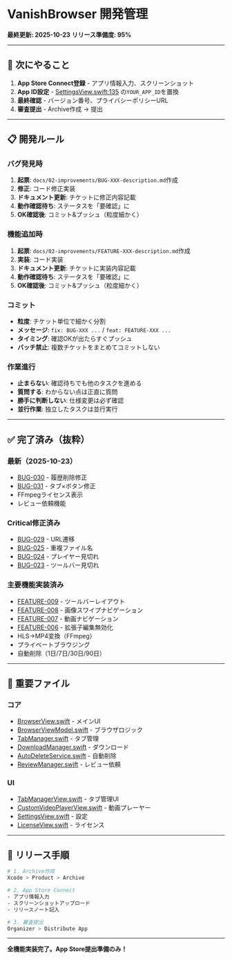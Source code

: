 # VanishBrowser 開発管理

**最終更新: 2025-10-23**
**リリース準備度: 95%**

---

## 🚀 次にやること

1. **App Store Connect登録** - アプリ情報入力、スクリーンショット
2. **App ID設定** - [SettingsView.swift:135](VanishBrowser/VanishBrowser/Views/SettingsView.swift#L135) の`YOUR_APP_ID`を置換
3. **最終確認** - バージョン番号、プライバシーポリシーURL
4. **審査提出** - Archive作成 → 提出

---

## 📋 開発ルール

### バグ発見時
1. **起票**: `docs/02-improvements/BUG-XXX-description.md`作成
2. **修正**: コード修正実装
3. **ドキュメント更新**: チケットに修正内容記載
4. **動作確認待ち**: ステータスを「要確認」に
5. **OK確認後**: コミット&プッシュ（粒度細かく）

### 機能追加時
1. **起票**: `docs/02-improvements/FEATURE-XXX-description.md`作成
2. **実装**: コード実装
3. **ドキュメント更新**: チケットに実装内容記載
4. **動作確認待ち**: ステータスを「要確認」に
5. **OK確認後**: コミット&プッシュ（粒度細かく）

### コミット
- **粒度**: チケット単位で細かく分割
- **メッセージ**: `fix: BUG-XXX ...` / `feat: FEATURE-XXX ...`
- **タイミング**: 確認OKが出たらすぐプッシュ
- **バッチ禁止**: 複数チケットをまとめてコミットしない

### 作業進行
- **止まらない**: 確認待ちでも他のタスクを進める
- **質問する**: わからない点は正直に質問
- **勝手に判断しない**: 仕様変更は必ず確認
- **並行作業**: 独立したタスクは並行実行

---

## ✅ 完了済み（抜粋）

### 最新（2025-10-23）
- [BUG-030](docs/02-improvements/BUG-030-history-not-deleted-in-settings.md) - 履歴削除修正
- [BUG-031](docs/02-improvements/BUG-031-tab-close-button-not-working.md) - タブ×ボタン修正
- FFmpegライセンス表示
- レビュー依頼機能

### Critical修正済み
- [BUG-029](docs/02-improvements/BUG-029-url-navigation-not-working.md) - URL遷移
- [BUG-025](docs/02-improvements/BUG-025-duplicate-filename-overwrite.md) - 重複ファイル名
- [BUG-024](docs/02-improvements/BUG-024-custom-player-cutoff-iphone16.md) - プレイヤー見切れ
- [BUG-023](docs/02-improvements/BUG-023-toolbar-cutoff-iphone16.md) - ツールバー見切れ

### 主要機能実装済み
- [FEATURE-009](docs/02-improvements/FEATURE-009-toolbar-layout-redesign.md) - ツールバーレイアウト
- [FEATURE-008](docs/02-improvements/FEATURE-008-image-swipe-navigation.md) - 画像スワイプナビゲーション
- [FEATURE-007](docs/02-improvements/FEATURE-007-video-navigation-controls.md) - 動画ナビゲーション
- [FEATURE-006](docs/02-improvements/FEATURE-006-disable-extension-edit.md) - 拡張子編集無効化
- HLS→MP4変換（FFmpeg）
- プライベートブラウジング
- 自動削除（1日/7日/30日/90日）

---

## 🔧 重要ファイル

### コア
- [BrowserView.swift](VanishBrowser/VanishBrowser/Views/BrowserView.swift) - メインUI
- [BrowserViewModel.swift](VanishBrowser/VanishBrowser/ViewModels/BrowserViewModel.swift) - ブラウザロジック
- [TabManager.swift](VanishBrowser/VanishBrowser/ViewModels/TabManager.swift) - タブ管理
- [DownloadManager.swift](VanishBrowser/VanishBrowser/Services/DownloadManager.swift) - ダウンロード
- [AutoDeleteService.swift](VanishBrowser/VanishBrowser/Services/AutoDeleteService.swift) - 自動削除
- [ReviewManager.swift](VanishBrowser/VanishBrowser/Services/ReviewManager.swift) - レビュー依頼

### UI
- [TabManagerView.swift](VanishBrowser/VanishBrowser/Views/TabManagerView.swift) - タブ管理UI
- [CustomVideoPlayerView.swift](VanishBrowser/VanishBrowser/Views/CustomVideoPlayerView.swift) - 動画プレーヤー
- [SettingsView.swift](VanishBrowser/VanishBrowser/Views/SettingsView.swift) - 設定
- [LicenseView.swift](VanishBrowser/VanishBrowser/Views/LicenseView.swift) - ライセンス

---

## 🚀 リリース手順

```bash
# 1. Archive作成
Xcode > Product > Archive

# 2. App Store Connect
- アプリ情報入力
- スクリーンショットアップロード
- リリースノート記入

# 3. 審査提出
Organizer > Distribute App
```

---

**全機能実装完了。App Store提出準備のみ！**
